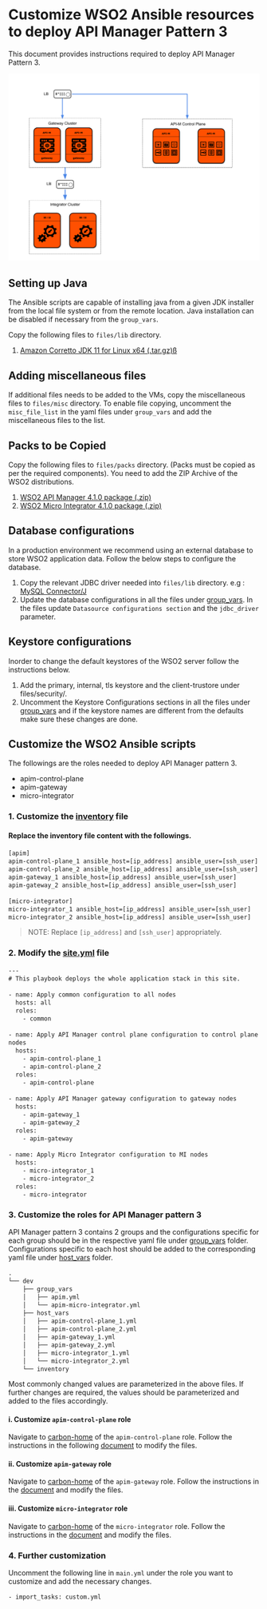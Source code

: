 # Customize WSO2 Ansible resources to deploy API Manager Pattern 3

This document provides instructions required to deploy API Manager Pattern 3.

![API Manager Pattern 3](images/Pattern-3.png "API Manager Pattern 3")

## Setting up Java
The Ansible scripts are capable of installing java from a given JDK installer from the local file system or from the remote location. Java installation can be disabled if necessary from the `group_vars`. 

Copy the following files to `files/lib` directory.

1. [Amazon Corretto JDK 11 for Linux x64 (.tar.gz)ß](https://docs.aws.amazon.com/corretto/latest/corretto-11-ug/downloads-list.html)

## Adding miscellaneous files
If additional files needs to be added to the VMs, copy the miscellaneous files to `files/misc` directory. To enable file copying,  uncomment the `misc_file_list` in the yaml files under `group_vars` and add the miscellaneous files to the list.

## Packs to be Copied

Copy the following files to `files/packs` directory. (Packs must be copied as per the required components). You need to add the ZIP Archive of the WSO2 distributions.

1. [WSO2 API Manager 4.1.0 package (.zip)](https://github.com/wso2/product-apim/releases/tag/v4.1.0)
2. [WSO2 Micro Integrator 4.1.0 package (.zip)](https://github.com/wso2/micro-integrator/releases/tag/v4.1.0)

## Database configurations

In a production environment we recommend using an external database to store WSO2 application data. Follow the below steps to configure the database. 

1. Copy the relevant JDBC driver needed into `files/lib` directory.
e.g : [MySQL Connector/J](https://dev.mysql.com/downloads/connector/j/5.1.html)
2. Update the database configurations in all the files under [group_vars](../dev/group_vars). In the files update `Datasource configurations section` and the `jdbc_driver` parameter.

## Keystore configurations

Inorder to change the default keystores of the WSO2 server follow the instructions below.

1. Add the primary, internal, tls keystore and the client-trustore under files/security/<product-home>.
2. Uncomment the Keystore Configurations sections in all the files under [group_vars](../dev/group_vars) and if the keystore names are different from the defaults make sure these changes are done.

## Customize the WSO2 Ansible scripts

The followings are the roles needed to deploy API Manager pattern 3.

- apim-control-plane
- apim-gateway
- micro-integrator

### 1. Customize the [inventory](../dev/inventory) file

#### Replace the inventory file content with the followings.

```
[apim]
apim-control-plane_1 ansible_host=[ip_address] ansible_user=[ssh_user]
apim-control-plane_2 ansible_host=[ip_address] ansible_user=[ssh_user]
apim-gateway_1 ansible_host=[ip_address] ansible_user=[ssh_user]
apim-gateway_2 ansible_host=[ip_address] ansible_user=[ssh_user]

[micro-integrator]
micro-integrator_1 ansible_host=[ip_address] ansible_user=[ssh_user]
micro-integrator_2 ansible_host=[ip_address] ansible_user=[ssh_user]

```
> NOTE: Replace `[ip_address]` and `[ssh_user]` appropriately.

### 2. Modify the [site.yml](../site.yml) file

```
---
# This playbook deploys the whole application stack in this site.

- name: Apply common configuration to all nodes
  hosts: all
  roles:
    - common

- name: Apply API Manager control plane configuration to control plane nodes
  hosts:
    - apim-control-plane_1
    - apim-control-plane_2
  roles:
    - apim-control-plane

- name: Apply API Manager gateway configuration to gateway nodes
  hosts:
    - apim-gateway_1
    - apim-gateway_2
  roles:
    - apim-gateway
    
- name: Apply Micro Integrator configuration to MI nodes
  hosts:
    - micro-integrator_1
    - micro-integrator_2
  roles:
    - micro-integrator
```

### 3. Customize the roles for API Manager pattern 3
API Manager pattern 3 contains 2 groups and the configurations specific for each group should be in the respective yaml file under [group_vars](../dev/group_vars) folder. Configurations specific to each host should be added to the corresponding yaml file under [host_vars](../dev/host_vars) folder.

```
.
└── dev
    ├── group_vars
    │   ├── apim.yml
    │   └── apim-micro-integrator.yml
    ├── host_vars
    │   ├── apim-control-plane_1.yml
    │   ├── apim-control-plane_2.yml
    │   ├── apim-gateway_1.yml
    │   ├── apim-gateway_2.yml
    │   ├── micro-integrator_1.yml
    │   └── micro-integrator_2.yml
    └── inventory

```
Most commonly changed values are parameterized in the above files. If further changes are required, the values should be parameterized and added to the files accordingly.

#### i. Customize `apim-control-plane` role

Navigate to [carbon-home](../roles/apim-control-plane/templates/carbon-home) of the `apim-control-plane` role. Follow the instructions in the following [document](https://apim.docs.wso2.com/en/latest/install-and-setup/setup/distributed-deployment/deploying-wso2-api-m-in-a-distributed-setup/#configure-the-control-plane-nodes) to modify the files.

#### ii. Customize `apim-gateway` role

Navigate to [carbon-home](../roles/apim-gateway/templates/carbon-home) of the `apim-gateway` role. Follow the instructions in the [document](https://apim.docs.wso2.com/en/latest/install-and-setup/setup/distributed-deployment/deploying-wso2-api-m-in-a-distributed-setup/#configure-the-gateway-nodes) and modify the files.

#### iii. Customize `micro-integrator` role

Navigate to [carbon-home](../roles/micro-integrator/templates/carbon-home) of the `micro-integrator` role. Follow the instructions in the [document](https://apim.docs.wso2.com/en/latest/reference/config-catalog-mi/) and modify the files.

### 4. Further customization

Uncomment the following line in `main.yml` under the role you want to customize and add the necessary changes.
```
- import_tasks: custom.yml
```
